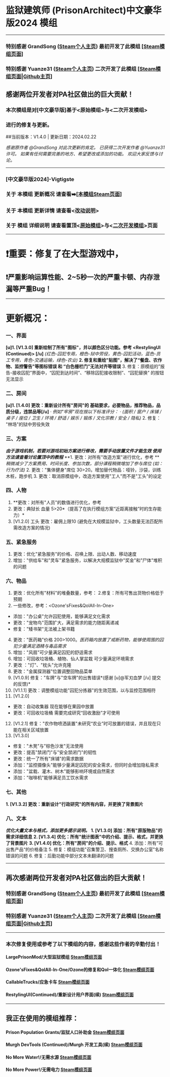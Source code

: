 # 监狱建筑师 (PrisonArchitect)中文豪华版2024 模组
***
### 特别感谢 GrandSong ([Steam个人主页](https://steamcommunity.com/id/grandsong/)) 最初开发了此模组    [[Steam模组页面](https://steamcommunity.com/sharedfiles/filedetails/?id=821415114)]
### 特别感谢 Yuanze31 ([Steam个人主页](https://steamcommunity.com/id/yuanze31/)) 二次开发了此模组    [[Steam模组页面](https://steamcommunity.com/sharedfiles/filedetails/?id=2895128242)|[Github主页](https://github.com/yuanze31/All-in-One-Deluxe)]
## 感谢两位开发者对PA社区做出的巨大贡献！

### 本次模组是对[中文豪华版]基于<原始模组>与<二次开发模组>
### 进行的修复与更新。
##当前版本：V1.4.0 | 更新日期：2024.02.22

*感谢原作者 @GrandSong 对此次更新的肯定。*
*已获得二次开发作者 @Yuanze31 许可。*
*如果有任何需要完善的地方、希望更改或添加的功能。*
*欢迎大家反馈与讨论。*

***
### [中文豪华版2024]-Vigtigste 

### 关于 **本模组 更新概况** 请查看➡️[[本模组Steam页面](https://steamcommunity.com/sharedfiles/filedetails/?id=3151283978)]

### 关于 **本模组 更新详情** 请查看<[改动说明](https://steamcommunity.com/sharedfiles/filedetails/changelog/3151283978)>

### 关于 模组 详细说明 请查看置顶<[原始模组](https://steamcommunity.com/sharedfiles/filedetails/?id=821415114)>与<[二次开发模组](https://steamcommunity.com/sharedfiles/filedetails/?id=2895128242)>页面

***
# ❗重要：修复了在大型游戏中，
## ❗严重影响运算性能、2~5秒一次的严重卡顿、内存泄漏等严重Bug！
***
# 更新概况：

### 一、界面
**[u]1. [V1.3.0] 重新绘制了所有"图标"，并以颜色区分功能。参考 <RestylingUI (Continued)>  [/u]**
*(红色-囚犯专用，橙色-狱中劳役，黄色-囚犯活动，蓝色-员工专用，青色-交通运输，绿色-农业)*
**2. 修复和重绘"贴图"，解决了“餐盘、农作物、监控警告"等图标错误 和 “白色栅栏门”无法对齐等错误**
3. 修复：原模组的”报告-接收囚犯”界面中，“囚犯到达时间”、“移除囚犯接收限制”、“囚犯替换” 的按钮无法显示

### 二、房间
**[u]1. [1.4.0] 更改：重新设计所有"房间"的 基础要求，必要物品，推荐物品，品质分级，违禁品等[/u]**
*· 例如"牢房"现在按以下标准评分：*
*· (面积 / 窗户 / 床铺 / 桌子 / 座位 / 卫生 / 环境 / 舒适 / 娱乐 / 锻炼 / 文化宗教 / 安全 / 隐私)*
2. 修复： "林场"的狱中劳役失效

### 三、方案
***由于游戏机制，若要对游戏初始方案进行修改，需要手动放置文件才能生效
使用方法请查看讨论置顶中的教程***
**1. 更改：对所有"改造方案"进行优化，参考 <LargePrisonMod> **
*稍微减少了方案费用、时间长度、参加次数，部分课程稍微增加了参与席位 (如：行为疗法)*
2. 更改："集体健身"席位 30>20。增加替代物品：哑铃，沙袋，训练木桩，跑步机
3. 更改：取消原模组中，改造方案使用"工人"而不是"工头"的设定

### 四、人物
1. **更改：对所有"人员"的数值进行优化，参考 <LargePrisonMod> 
2. 更改：典狱长 血量 5>20*（提高了在执行模组方案“近距离接触”时的生存能力）*
3. [V1.2.0] 工头 更改：雇佣上限10 (避免在大规模监狱中，工头数量无法匹配所需改造方案的情况)

### 五、紧急服务
1. 更改：优化"紧急服务"的价格、召唤上限、出动人数、移动速度
2. 增加："供给车"和"灵车"紧急服务，以解决大规模监狱中"奖金"和"尸体"堆积的问题

### 六、物品
1. 更改：优化所有"材料"的堆叠数量，参考：<LargePrisonMod> 
2.修复：所有可售出货物价格低于预期
3. 一些修改，参考：<Ozone'sFixes&QolAll-In-One> 
- 添加："办公桌"允许囚犯使用，能够满足文化需求
- 更改："宠物鸟"范围扩大，满足需求的能力随距离递减
- 修复："矮书架"无法被上架书籍
4. 更改："医药箱"价格 200>1000。*医药箱内放置了戒断药物，能够使周围的囚犯少量满足酒精与毒品需求*
5. 增加："风扇"可少量满足囚犯的舒适需求
6. 增加：可回收垃圾桶、植物、仙人掌盆栽 可少量满足环境需求
7. 更改 ："灯"、"枕头"允许克隆
8. 更改："金属探测器"位置调整回物品菜单
9. [V1.0.9] 修复："车牌"与"空车牌"的出售错误*(感谢  [u]@军刃血梦 [/u] 提交的反馈)*
10. [V1.1.1] 更改：调整模组功能"囚犯分拣器"的生效范围，以与监控范围相符
11. [V1.2.0] 
- 更改：自动收集器 现在能够在果园中放置
- 更改：可回收垃圾桶 需要完成研究“回收激励”才可使用
12. [V1.2.1] 修复："农作物喷洒装置"未研究“农业”时可放置的错误，并且现在只能在相关区域放置
13. [V1.3.0]
- 修复："木凳"与"棕色沙发"无法使用
- 更改：提高"禁闭门"与"安全禁闭门"的韧性
- 更改：统一了所有"床铺"的需求数据
- 添加："监控摄像头"能够少量满足囚犯的安全需求，但同时会增加隐私需求
- 添加："盆栽、灌木、树木"能够影响环境或自然需求
- 添加："咖啡机"能够满足员工饮水需求

### 七、其他
**1. [V1.3.2] 更改：重新设计"行政研究"的所有内容，并更换了背景图片**

### 八、文本
***优化大量文本与格式，添加更多提示说明。***
**1.  [V1.3.0] 添加：所有"原版物品"的需求详细信息**
**2. [V1.3.4] 优化：所有"统计图表"中的介绍、提示、格式，并更换了背景图片**
**3. [V1.4.0] 优化：所有"房间"的介绍、提示、格式**
4. 添加：所有”可出售产品“的价格备注
5. 修复：模组功能"召集警卫、搜查厕所、交换办公室"名称错误的问题
6. 修复：后勤功能中部分文本未翻译的问题

***
## 再次感谢两位开发者对PA社区做出的巨大贡献！
### 特别感谢 GrandSong ([Steam个人主页](https://steamcommunity.com/id/grandsong/)) 最初开发了此模组    [[Steam模组页面](https://steamcommunity.com/sharedfiles/filedetails/?id=821415114)]
### 特别感谢 Yuanze31 ([Steam个人主页](https://steamcommunity.com/id/yuanze31/)) 二次开发了此模组    [[Steam模组页面](https://steamcommunity.com/sharedfiles/filedetails/?id=2895128242)|[Github主页](https://github.com/yuanze31/All-in-One-Deluxe)]
***
### 本次修复使用或参考了以下模组的内容，感谢这些作者的辛勤付出！
#### LargePrisonMod/大型监狱模组    [Steam模组页面](https://steamcommunity.com/sharedfiles/filedetails/?id=359636985)
#### Ozone'sFixes&QolAll-In-One/Ozone的修复和Qol一体化    [Steam模组页面](https://steamcommunity.com/sharedfiles/filedetails/?id=2978340955)
#### CallableTrucks/应急卡车    [Steam模组页面](https://steamcommunity.com/sharedfiles/filedetails/?id=1632394574)
#### RestylingUI(Continued)/重新设计用户界面(续)    [Steam模组页面](https://steamcommunity.com/sharedfiles/filedetails/?id=3009547076)
***
## 我正在使用的模组推荐：
#### Prison Population Grants/监狱人口补助金    [Steam模组页面](https://steamcommunity.com/sharedfiles/filedetails/?id=227085867)
#### Murgh DevTools (Continued)/Murgh 开发工具(续)    [Steam模组页面](https://steamcommunity.com/sharedfiles/filedetails/?id=3019052572)
#### No More Water!/无需水源    [Steam模组页面](https://steamcommunity.com/sharedfiles/filedetails/?id=2514307311)
#### No More Power!/无需电力    [Steam模组页面](https://steamcommunity.com/sharedfiles/filedetails/?id=2514307414)


